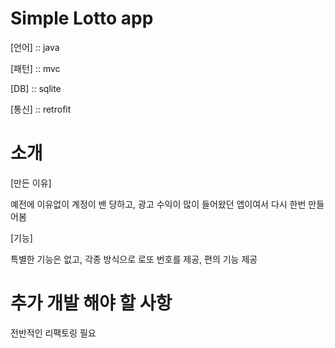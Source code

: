 # Simple Lotto app


[언어] :: java

[패턴] :: mvc

[DB]  :: sqlite

[통신] :: retrofit


# 소개

[만든 이유]

예전에 이유없이 계정이 밴 당하고, 광고 수익이 많이 들어왔던 앱이여서 다시 한번 만들어봄


[기능]

특별한 기능은 없고, 각종 방식으로 로또 번호를 제공, 편의 기능 제공


# 추가 개발 해야 할 사항
전반적인 리팩토링 필요